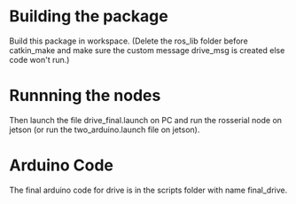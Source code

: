# Building the package
Build this package in workspace. (Delete the ros_lib folder before catkin_make and make sure the custom message drive_msg is created else code won't run.)

# Runnning the nodes
Then launch the file drive_final.launch on PC and run the rosserial node on jetson (or run the two_arduino.launch file on jetson).

# Arduino Code
The final arduino code for drive is in the scripts folder with name final_drive.
